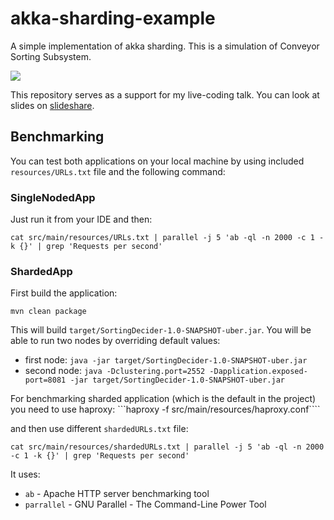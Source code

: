 # akka-sharding-example

A simple implementation of akka sharding. This is a simulation of Conveyor Sorting Subsystem.

![](http://i.imgur.com/mctb4HC.gif)

This repository serves as a support for my live-coding talk. You can look at slides on [slideshare](http://www.slideshare.net/miciek/sane-sharding-with-akka-cluster-53948027).

## Benchmarking
You can test both applications on your local machine by using included `resources/URLs.txt` file and the following command:

### SingleNodedApp

Just run it from your IDE and then:

```
cat src/main/resources/URLs.txt | parallel -j 5 'ab -ql -n 2000 -c 1 -k {}' | grep 'Requests per second'
```

### ShardedApp
First build the application:

```mvn clean package```

This will build `target/SortingDecider-1.0-SNAPSHOT-uber.jar`. You will be able to run two nodes by overriding default values:
- first node: `java -jar target/SortingDecider-1.0-SNAPSHOT-uber.jar`
- second node: `java -Dclustering.port=2552 -Dapplication.exposed-port=8081 -jar target/SortingDecider-1.0-SNAPSHOT-uber.jar`

For benchmarking sharded application (which is the default in the project) you need to use haproxy:
```haproxy -f src/main/resources/haproxy.conf````

and then use different `shardedURLs.txt` file:

```
cat src/main/resources/shardedURLs.txt | parallel -j 5 'ab -ql -n 2000 -c 1 -k {}' | grep 'Requests per second'
```

It uses:
- `ab` - Apache HTTP server benchmarking tool
- `parrallel` - GNU Parallel - The Command-Line Power Tool
